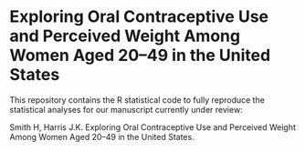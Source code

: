 # Exploring Oral Contraceptive Use and Perceived Weight Among Women Aged 20–49 in the United States

This repository contains the R statistical code to fully reproduce the statistical analyses for our manuscript currently under review:

Smith H, Harris J.K. Exploring Oral Contraceptive Use and Perceived Weight Among Women Aged 20–49 in the United States.

